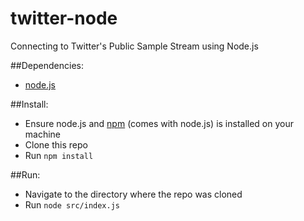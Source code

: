 # twitter-node
Connecting to Twitter's Public Sample Stream using Node.js

##Dependencies:
- [node.js](https://nodejs.org/download/)

##Install:
- Ensure node.js and [npm](https://www.npmjs.com/) (comes with node.js) is installed on your machine
- Clone this repo
- Run `npm install`

##Run:
- Navigate to the directory where the repo was cloned
- Run `node src/index.js`
